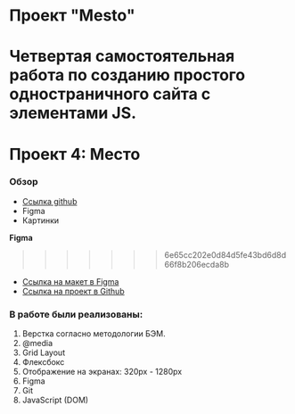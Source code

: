 
# Проект "Mesto"
Четвертая самостоятельная работа по созданию простого одностраничного сайта с элементами JS.
=======
# Проект 4: Место

### Обзор
* [Cсылка github](https://azhukovalex.github.io/mesto/)
* Figma
* Картинки

**Figma**
>>>>>>> 6e65cc202e0d84d5fe43bd6d8d66f8b206ecda8b

* [Ссылка на макет в Figma](https://www.figma.com/file/StZjf8HnoeLdiXS7dYrLAh/JavaScript.-Sprint-4)
* [Ссылка на проект в Github](https://azhukovalex.github.io/mesto/)

### В работе были реализованы:
1. Верстка согласно методологии БЭМ.
2. @media
3. Grid Layout
4. Флексбокс
5. Отображение на экранах: 320px - 1280px
6. Figma
7. Git
8. JavaScript (DOM)
